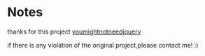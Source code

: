 # Notes

thanks for this project [youmightnotneedjquery](https://github.com/HubSpot/YouMightNotNeedjQuery)

if there is any violation of the original project,please contact me! :)